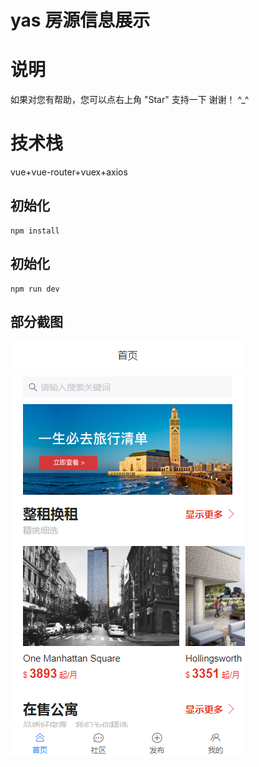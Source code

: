 # yas 房源信息展示
# 说明<br>
如果对您有帮助，您可以点右上角 "Star" 支持一下 谢谢！ ^_^<br>
# 技术栈<br>
vue+vue-router+vuex+axios
## 初始化
    npm install
## 初始化
    npm run dev
## 部分截图
![效果](https://github.com/liangjinzhuang/yas/blob/master/demo.jpg)

